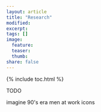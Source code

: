 ```yaml
---
layout: article
title: "Research"
modified:
excerpt:
tags: []
image:
  feature:
  teaser:
  thumb:
share: false
---
```



{% include toc.html %}

TODO

imagine 90's era men at work icons





